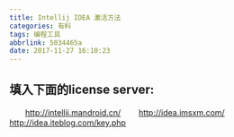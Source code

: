 ```yaml
---
title: Intellij IDEA 激活方法
categories: 有料
tags: 编程工具
abbrlink: 5034465a
date: 2017-11-27 16:10:23
---
```

## 填入下面的license server:
　　http://intellij.mandroid.cn/
　　http://idea.imsxm.com/
　　http://idea.iteblog.com/key.php